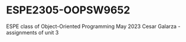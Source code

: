 # ESPE2305-OOPSW9652
ESPE class of Object-Oriented Programming May 2023
Cesar Galarza - assignments of unit 3
